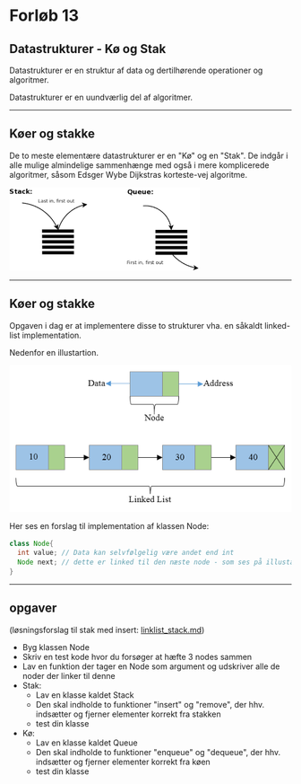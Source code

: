 # Forløb 13
## Datastrukturer - Kø og Stak

Datastrukturer er en struktur af data og dertilhørende operationer og algoritmer.

Datastrukturer er en uundværlig del af algoritmer.

--------------------------------------------------------------------------------------

## Køer og stakke

De to meste elementære datastrukturer er en "Kø" og en "Stak". De indgår i alle mulige almindelige sammenhænge med også i mere komplicerede algoritmer, såsom Edsger Wybe Dijkstras korteste-vej algoritme.

![queue_stack.png](queue_stack.png)


--------------------------------------------------------------------------------------

## Køer og stakke

Opgaven i dag er at implementere disse to strukturer vha. en såkaldt linked-list implementation.

Nedenfor en illustartion.

![Linked-list-nodes.png](Linked-list-nodes.png)

Her ses en forslag til implementation af klassen Node:

```java
class Node{
  int value; // Data kan selvfølgelig være andet end int
  Node next; // dette er linked til den næste node - som ses på illustartionen
}

```

--------------------------------------------------------------------------------------

## opgaver
(løsningsforslag til stak med insert: [linklist_stack.md](linklist_stack.md))

- Byg klassen Node
- Skriv en test kode hvor du forsøger at hæfte 3 nodes sammen
- Lav en funktion der tager en Node som argument og udskriver alle de noder der linker til denne
- Stak:
  - Lav en klasse kaldet Stack
  - Den skal indholde to funktioner "insert" og "remove", der hhv. indsætter og fjerner elementer korrekt fra stakken
  - test din klasse
- Kø:
  - Lav en klasse kaldet Queue
  - Den skal indholde to funktioner "enqueue" og "dequeue", der hhv. indsætter og fjerner elementer korrekt fra køen
  - test din klasse

